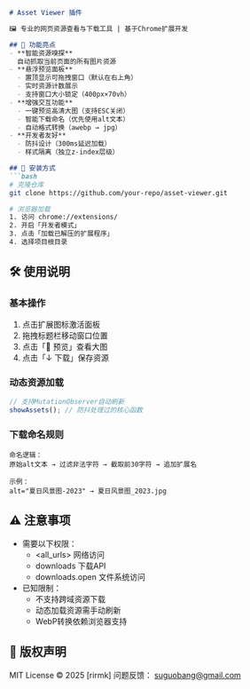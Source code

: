 ```markdown
# Asset Viewer 插件

🖼️ 专业的网页资源查看与下载工具 | 基于Chrome扩展开发

## 🌟 功能亮点
- **智能资源嗅探**  
  自动抓取当前页面的所有图片资源
- **悬浮预览面板**  
  - 置顶显示可拖拽窗口（默认在右上角）
  - 实时资源计数展示
  - 支持窗口大小锁定（400px×70vh）
- **增强交互功能**  
  - 一键预览高清大图（支持ESC关闭）
  - 智能下载命名（优先使用alt文本）
  - 自动格式转换（awebp → jpg）
- **开发者友好**  
  - 防抖设计（300ms延迟加载）
  - 样式隔离（独立z-index层级）

## 🔧 安装方式
```bash
# 克隆仓库
git clone https://github.com/your-repo/asset-viewer.git

# 浏览器加载
1. 访问 chrome://extensions/
2. 开启「开发者模式」 
3. 点击「加载已解压的扩展程序」
4. 选择项目根目录
 ```

## 🛠 使用说明
### 基本操作
1. 点击扩展图标激活面板
2. 拖拽标题栏移动窗口位置
3. 点击「👀 预览」查看大图
4. 点击「↓ 下载」保存资源
### 动态资源加载
```javascript
// 支持MutationObserver自动刷新
showAssets(); // 防抖处理过的核心函数
 ```

### 下载命名规则
```text
命名逻辑：
原始alt文本 → 过滤非法字符 → 截取前30字符 → 追加扩展名

示例：
alt="夏日风景图-2023" → 夏日风景图_2023.jpg
 ```

## ⚠️ 注意事项
- 需要以下权限：
  - <all_urls> 网络访问
  - downloads 下载API
  - downloads.open 文件系统访问
- 已知限制：
  - 不支持跨域资源下载
  - 动态加载资源需手动刷新
  - WebP转换依赖浏览器支持
## 📜 版权声明
MIT License © 2025 [rirmk]
问题反馈： suguobang@gmail.com